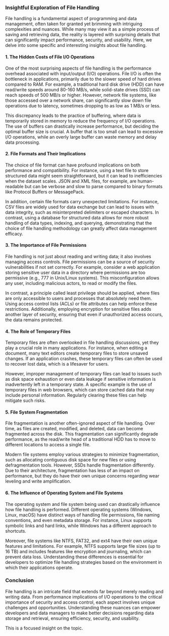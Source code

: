 ### Insightful Exploration of File Handling

File handling is a fundamental aspect of programming and data management, often taken for granted yet brimming with intriguing complexities and nuances. While many may view it as a simple process of saving and retrieving data, the reality is layered with surprising details that can significantly impact performance, security, and usability. Here, we delve into some specific and interesting insights about file handling.

#### 1. The Hidden Costs of File I/O Operations

One of the most surprising aspects of file handling is the performance overhead associated with input/output (I/O) operations. File I/O is often the bottleneck in applications, primarily due to the slower speed of hard drives compared to RAM. For example, a traditional hard disk drive (HDD) can have read/write speeds around 80-160 MB/s, while solid-state drives (SSD) can reach speeds of 500 MB/s or higher. However, network file systems, like those accessed over a network share, can significantly slow down file operations due to latency, sometimes dropping to as low as 1 MB/s or less.

This discrepancy leads to the practice of buffering, where data is temporarily stored in memory to reduce the frequency of I/O operations. The use of buffers can drastically increase performance, but deciding the optimal buffer size is crucial. A buffer that is too small can lead to excessive I/O operations, while an overly large buffer can waste memory and delay data processing.

#### 2. File Formats and Their Implications

The choice of file format can have profound implications on both performance and compatibility. For instance, using a text file to store structured data might seem straightforward, but it can lead to inefficiencies when the dataset scales. JSON and XML files, for example, are human-readable but can be verbose and slow to parse compared to binary formats like Protocol Buffers or MessagePack. 

In addition, certain file formats carry unexpected limitations. For instance, CSV files are widely used for data exchange but can lead to issues with data integrity, such as misinterpreted delimiters or escaped characters. In contrast, using a database for structured data allows for more robust handling of data types, indexing, and querying, demonstrating that the choice of file handling methodology can greatly affect data management efficacy.

#### 3. The Importance of File Permissions

File handling is not just about reading and writing data; it also involves managing access controls. File permissions can be a source of security vulnerabilities if not set correctly. For example, consider a web application storing sensitive user data in a directory where permissions are too permissive (e.g., 777 in Unix/Linux systems). This misconfiguration allows any user, including malicious actors, to read or modify the files.

In contrast, a principle called least privilege should be applied, where files are only accessible to users and processes that absolutely need them. Using access control lists (ACLs) or file attributes can help enforce these restrictions. Additionally, employing encryption for sensitive files adds another layer of security, ensuring that even if unauthorized access occurs, the data remains protected.

#### 4. The Role of Temporary Files

Temporary files are often overlooked in file handling discussions, yet they play a crucial role in many applications. For instance, when editing a document, many text editors create temporary files to store unsaved changes. If an application crashes, these temporary files can often be used to recover lost data, which is a lifesaver for users.

However, improper management of temporary files can lead to issues such as disk space exhaustion or even data leakage if sensitive information is inadvertently left in a temporary state. A specific example is the use of temporary files in web browsers, which can store cached data that may include personal information. Regularly clearing these files can help mitigate such risks.

#### 5. File System Fragmentation

File fragmentation is another often-ignored aspect of file handling. Over time, as files are created, modified, and deleted, data can become fragmented across the disk. This fragmentation can significantly degrade performance, as the read/write head of a traditional HDD has to move to different locations to access a single file.

Modern file systems employ various strategies to minimize fragmentation, such as allocating contiguous disk space for new files or using defragmentation tools. However, SSDs handle fragmentation differently. Due to their architecture, fragmentation has less of an impact on performance, but they do have their own unique concerns regarding wear leveling and write amplification.

#### 6. The Influence of Operating System and File Systems

The operating system and file system being used can drastically influence how file handling is performed. Different operating systems (Windows, Linux, macOS) have distinct ways of handling file permissions, file naming conventions, and even metadata storage. For instance, Linux supports symbolic links and hard links, while Windows has a different approach to shortcuts.

Moreover, file systems like NTFS, FAT32, and ext4 have their own unique features and limitations. For example, NTFS supports large file sizes (up to 16 TB) and includes features like encryption and journaling, which can prevent data loss. Understanding these differences is essential for developers to optimize file handling strategies based on the environment in which their applications operate.

### Conclusion

File handling is an intricate field that extends far beyond merely reading and writing data. From performance implications of I/O operations to the critical importance of security and access control, each aspect involves unique challenges and opportunities. Understanding these nuances can empower developers and data managers to make better decisions regarding data storage and retrieval, ensuring efficiency, security, and usability.

This is a focused insight on the topic.